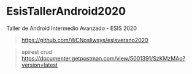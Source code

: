 # EsisTallerAndroid2020
Taller de Android Intermedio Avanzado - ESIS 2020

> https://github.com/WCNosliwsys/esisverano2020

> apirest crud https://documenter.getpostman.com/view/5001391/SzKMzMAo?version=latest